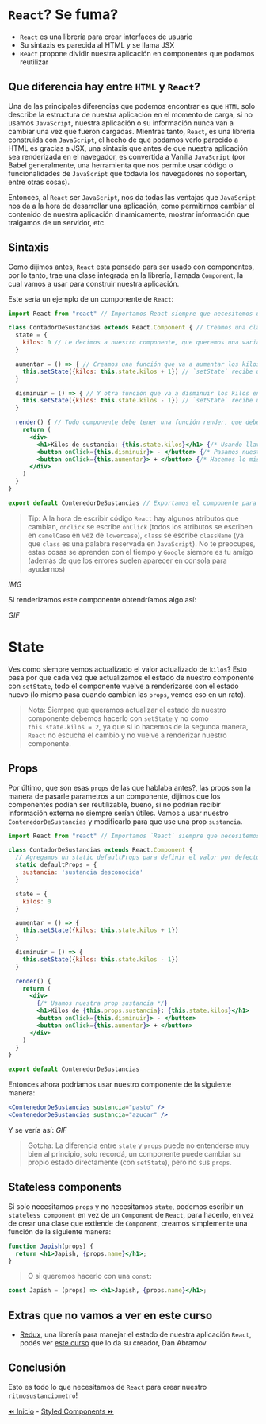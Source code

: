 # `React`? Se fuma?
* `React` es una librería para crear interfaces de usuario
* Su sintaxis es parecida al HTML y se llama JSX
* `React` propone dividir nuestra aplicación en componentes que podamos reutilizar

## Que diferencia hay entre `HTML` y `React`?
Una de las principales diferencias que podemos encontrar es que `HTML` solo describe la estructura de nuestra aplicación en el momento de carga, si no usamos `JavaScript`, nuestra aplicación o su información nunca van a cambiar una vez que fueron cargadas. Mientras tanto, `React`, es una librería construida con `JavaScript`, el hecho de que podamos verlo parecido a HTML es gracias a JSX, una sintaxis que antes de que nuestra aplicación sea renderizada en el navegador, es convertida a Vanilla `JavaScript` (por Babel generalmente, una herramienta que nos permite usar código o funcionalidades de `JavaScript` que todavía los navegadores no soportan, entre otras cosas).

Entonces, al `React` ser `JavaScript`, nos da todas las ventajas que `JavaScript` nos da a la hora de desarrollar una aplicación, como permitirnos cambiar el contenido de nuestra aplicación dinamicamente, mostrar información que traigamos de un servidor, etc.

## Sintaxis
Como dijimos antes, `React` esta pensado para ser usado con componentes, por lo tanto, trae una clase integrada en la librería, llamada `Component`, la cual vamos a usar para construir nuestra aplicación.

Este sería un ejemplo de un componente de `React`:
```jsx
import React from "react" // Importamos React siempre que necesitemos usar JSX

class ContadorDeSustancias extends React.Component { // Creamos una clase, con un nombre, empezando con mayúscula, que extienda de `React.Component`
  state = {
    kilos: 0 // Le decimos a nuestro componente, que queremos una variable `kilos` dentro del estado
  }

  aumentar = () => { // Creamos una función que va a aumentar los kilos de nuestro estado en 1
    this.setState({kilos: this.state.kilos + 1}) // `setState` recibe un objeto y define un estado nuevo combinando el viejo y el objeto que le pasamos
  }

  disminuir = () => { // Y otra función que va a disminuir los kilos en 1
    this.setState({kilos: this.state.kilos - 1}) // `setState` recibe un objeto y define un estado nuevo combinando el viejo y el objeto que le pasamos
  }

  render() { // Todo componente debe tener una función render, que debe retornar `un solo` elemento JSX (o null), atentos que ese elemento puede ser un elemento que contenga muchos otros elementos adentro
    return (
      <div>
        <h1>Kilos de sustancia: {this.state.kilos}</h1> {/* Usando llaves podemos meter código javascript dentro de nuestro JSX */}
        <button onClick={this.disminuir}> - </button> {/* Pasamos nuestra función disminuir a `onClick` para que se ejecute al hacer click */}
        <button onClick={this.aumentar}> + </button> {/* Hacemos lo mismo con nuestra función aumentar */}
      </div>
    )
  }
}

export default ContenedorDeSustancias // Exportamos el componente para poder importarlo desde otros componentes
```

> Tip: A la hora de escribir código `React` hay algunos atributos que cambian, `onclick` se escribe `onClick` (todos los atributos se escriben en `camelCase` en vez de `lowercase`), `class` se escribe `className` (ya que `class` es una palabra reservada en `JavaScript`). No te preocupes, estas cosas se aprenden con el tiempo y `Google` siempre es tu amigo (además de que los errores suelen aparecer en consola para ayudarnos)

*IMG*

Si renderizamos este componente obtendríamos algo así:

*GIF*

# State
Ves como siempre vemos actualizado el valor actualizado de `kilos`? Esto pasa por que cada vez que actualizamos el estado de nuestro componente con `setState`, todo el componente vuelve a renderizarse con el estado nuevo (lo mismo pasa cuando cambian las `props`, vemos eso en un rato).

> Nota: Siempre que queramos actualizar el estado de nuestro componente debemos hacerlo con `setState` y no como `this.state.kilos = 2`, ya que si lo hacemos de la segunda manera, `React` no escucha el cambio y no vuelve a renderizar nuestro componente.

## Props
Por último, que son esas `props` de las que hablaba antes?, las props son la manera de pasarle parametros a un componente, dijimos que los componentes podían ser reutilizable, bueno, si no podrían recibir información externa no siempre serían útiles. Vamos a usar nuestro `ContenedorDeSustancias` y modificarlo para que use una prop `sustancia`.

```jsx
import React from "react" // Importamos `React` siempre que necesitemos usar JSX

class ContadorDeSustancias extends React.Component {
  // Agregamos un static defaultProps para definir el valor por defecto de nuestras props en caso de que no sean pasadas al componente
  static defaultProps = {
    sustancia: 'sustancia desconocida'
  }

  state = {
    kilos: 0
  }

  aumentar = () => {
    this.setState({kilos: this.state.kilos + 1})
  }

  disminuir = () => {
    this.setState({kilos: this.state.kilos - 1})
  }

  render() {
    return (
      <div>
        {/* Usamos nuestra prop sustancia */}
        <h1>Kilos de {this.props.sustancia}: {this.state.kilos}</h1>
        <button onClick={this.disminuir}> - </button>
        <button onClick={this.aumentar}> + </button>
      </div>
    )
  }
}

export default ContenedorDeSustancias
```

Entonces ahora podriamos usar nuestro componente de la siguiente manera:
```jsx
<ContenedorDeSustancias sustancia="pasto" />
<ContenedorDeSustancias sustancia="azucar" />
```

Y se vería así:
*GIF*

> Gotcha: La diferencia entre `state` y `props` puede no entenderse muy bien al principio, solo recordá, un componente puede cambiar su propio estado directamente (con `setState`), pero no sus `props`.

## Stateless components
Si solo necesitamos `props` y no necesitamos `state`, podemos escribir un `stateless component` en vez de un `Component` de `React`, para hacerlo, en vez de crear una clase que extiende de `Component`, creamos simplemente una función de la siguiente manera:
```jsx
function Japish(props) {
  return <h1>Japish, {props.name}</h1>;
}
```
> O si queremos hacerlo con una `const`:
```jsx
const Japish = (props) => <h1>Japish, {props.name}</h1>;
```

## Extras que no vamos a ver en este curso
* [Redux](https://redux.js.org/), una librería para manejar el estado de nuestra aplicación `React`, podés ver [este curso](https://egghead.io/courses/getting-started-with-redux) que lo da su creador, Dan Abramov

## Conclusión
Esto es todo lo que necesitamos de `React` para crear nuestro `ritmosustanciometro`!

[⏪ Inicio](../../README.md) - [Styled Components ⏩](./styled-components.md)
